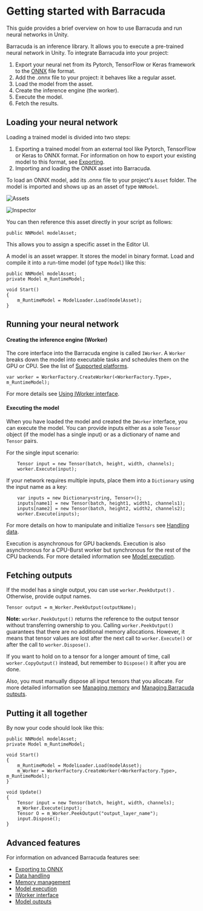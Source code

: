 # Getting started with Barracuda

This guide provides a brief overview on how to use Barracuda and run neural networks in Unity.

Barracuda is an inference library. It allows you to execute a pre-trained neural network in Unity. To integrate Barracuda into your project:
1. Export your neural net from its Pytorch, TensorFlow or Keras framework to the [ONNX](https://onnx.ai) file format.
1. Add the .onnx file to your project: it behaves like a regular asset.
1. Load the model from the asset.
1. Create the inference engine (the worker).
1. Execute the model.
1. Fetch the results.


## Loading your neural network

Loading a trained model is divided into two steps:
1. Exporting a trained model from an external tool like Pytorch, TensorFlow or Keras to ONNX format. For information on how to export your existing model to this format, see [Exporting](Exporting.md).
2. Importing and loading the ONNX asset into Barracuda. 

To load an ONNX model, add its .onnx file to your project's `Asset` folder. The model is imported and shows up as an asset of type `NNModel`.

![Assets](images/Assets.png) 

![Inspector](images/Inspector.png)


You can then reference this asset directly in your script as follows:

```Csharp
public NNModel modelAsset;
```

This allows you to assign a specific asset in the Editor UI. 

A model is an asset wrapper. It stores the model in binary format. Load and compile it into a run-time model (of type `Model`) like this:

```Csharp
public NNModel modelAsset;
private Model m_RuntimeModel;

void Start()
{	
    m_RuntimeModel = ModelLoader.Load(modelAsset);
}    
```

## Running your neural network


#### Creating the inference engine (Worker)
The core interface into the Barracuda engine is called `IWorker`.  A `Worker` breaks down the model into executable tasks and schedules them on the GPU or CPU. See the list of [Supported platforms](SupportedPlatforms.md).


```Csharp
var worker = WorkerFactory.CreateWorker(<WorkerFactory.Type>, m_RuntimeModel);   
```
For more details see [Using IWorker interface](Worker.md).

#### Executing the model
When you have loaded the model and created the `IWorker` interface, you can execute the model. You can provide inputs either as a sole `Tensor` object (if the model has a single input) or as a dictionary of name and `Tensor` pairs. 

For the single input scenario:
```Csharp	
    Tensor input = new Tensor(batch, height, width, channels); 
    worker.Execute(input);
```

If your network requires multiple inputs, place them into a `Dictionary` using the input name as a key:
```Csharp
    var inputs = new Dictionary<string, Tensor>();
    inputs[name1] = new Tensor(batch, height1, width1, channels1);
    inputs[name2] = new Tensor(batch, height2, width2, channels2);
    worker.Execute(inputs);
```
For more details on how to manipulate and initialize `Tensors` see [Handling data](TensorHandling.md).

Execution is asynchronous for GPU backends. Execution is also asynchronous for a CPU-Burst worker but synchronous for the rest of the CPU backends. For more detailed information see [Model execution](ModelExecution.md).


##  Fetching outputs

If the model has a single output, you can use `worker.PeekOutput()` . Otherwise, provide output names.
```Csharp
Tensor output = m_Worker.PeekOutput(outputName);
```
**Note:** `worker.PeekOutput()` returns the reference to the output tensor without transferring ownership to you. Calling `worker.PeekOutput()` guarantees that there are no additional memory allocations. However, it means that tensor values are lost after the next call to `worker.Execute()` or after the call to `worker.Dispose()`.

If you want to hold on to a tensor for a longer amount of time, call `worker.CopyOutput()` instead, but remember to `Dispose()` it after you are done.

Also, you must manually dispose all input tensors that you allocate.
For more detailed information see [Managing memory](MemoryManagement.md) and [Managing Barracuda outputs](ModelOutput.md).

## Putting it all together

By now your code should look like this:
```Csharp
public NNModel modelAsset;
private Model m_RuntimeModel;

void Start()
{	
    m_RuntimeModel = ModelLoader.Load(modelAsset);
    m_Worker = WorkerFactory.CreateWorker(<WorkerFactory.Type>, m_RuntimeModel);
}

void Update()
{
    Tensor input = new Tensor(batch, height, width, channels); 
    m_Worker.Execute(input);
    Tensor O = m_Worker.PeekOutput("output_layer_name");
    input.Dispose();
}
```

## Advanced features

For information on advanced Barracuda features see:

* [Exporting to ONNX](Exporting.md)
* [Data handling](TensorHandling.md)
* [Memory management](MemoryManagement.md)
* [Model execution](ModelExecution.md)
* [IWorker interface](Worker.md)
* [Model outputs](ModelOutput.md)

